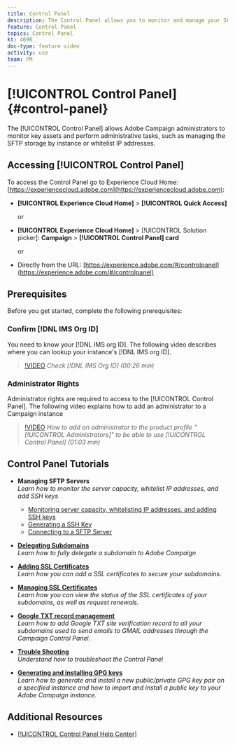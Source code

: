 ```yaml
---
title: Control Panel
description: The Control Panel allows you to monitor and manage your SFTP storage by instance and whitelist IP addresses.
feature: Control Panel
topics: Control Panel
kt: 4696
doc-type: feature video
activity: use
team: PM
---
```


# [!UICONTROL Control Panel] {#control-panel}

The [!UICONTROL Control Panel] allows Adobe Campaign administrators to monitor key assets and perform administrative tasks, such as managing the SFTP storage by instance or whitelist IP addresses.

## Accessing [!UICONTROL Control Panel]

To access the Control Panel go to Experience Cloud Home: [https://experiencecloud.adobe.com](https://experiencecloud.adobe.com):

* **[!UICONTROL Experience Cloud Home]** > **[!UICONTROL Quick Access]**
  
  or
* **[!UICONTROL Experience Cloud Home]**  > [!UICONTROL Solution picker]: **Campaign** > **[!UICONTROL Control Panel] card**
  
  or

* Directly from the URL: [https://experience.adobe.com/#/controlpanel](https://experience.adobe.com/#/controlpanel)

## Prerequisites

Before you get started, complete the following prerequisites:

### Confirm [!DNL IMS Org ID]

You need to know your [!DNL IMS org ID]. The following video describes where you can lookup your instance's [!DNL IMS org ID].

>[!VIDEO](https://video.tv.adobe.com/v/27183?quality=12)
*Check [!DNL IMS Org ID] (00:26 min)*

### Administrator Rights

Administrator rights are required to access to the [!UICONTROL Control Panel].
The following video explains how to add an administrator to a Campaign instance

>[!VIDEO](https://video.tv.adobe.com/v/27147?quality=12)
*How to add an administrator to the product profile "[!UICONTROL Administrators]" to be able to use [!UICONTROL Control Panel] (01:03 min)*

## Control Panel Tutorials

* **Managing SFTP Servers**
  <br>
    *Learn how to monitor the server capacity, whitelist IP addresses, and add SSH keys*

  * [Monitoring server capacity, whitelisting IP addresses, and adding SSH keys](/help/administrating/control-panel/monitoring-server-capacity-whitelisting-adding-ssh-key.md)
  * [Generating a SSH Key](/help/administrating/control-panel/generate-ssh-key.md)
  * [Connecting to a SFTP Server](/help/administrating/control-panel/connect-to-sftp-server.md)
* **[Delegating Subdomains](/help/administrating/control-panel/subdomain-delegation.md)**
    <br>
    *Learn how to fully delegate a subdomain to Adobe Campaign* 
* **[Adding SSL Certificates](/help/administrating/control-panel/adding-ssl-certificates.md)**
    <br>
    *Learn how you can add a SSL certificates to secure your subdomains.*
* **[Managing SSL Certificates](/help/administrating/control-panel/managing-ssl-certificates.md)**
    <br>
     *Learn how you can view the status of the SSL certificates of your subdomains, as well as request renewals.*
* **[Google TXT record management](/help/administrating/control-panel/google-txt-record-management.md)**
    <br>
    *Learn how to add Google TXT site verification record to all your subdomains used to send emails to GMAIL addresses through the Campaign Control Panel.*

* **[Trouble Shooting](/help/administrating/control-panel/trouble-shooting.md)**
    <br>
    *Understand how to troubleshoot the Control Panel*

* **[Generating and installing GPG keys](./generating-and-installing-GPG-keys.md)**
    <br>
    *Learn how to generate and install a new public/private GPG key pair on a specified instance and how to import and install a public key to your Adobe Campaign instance.*

## Additional Resources

* [[!UICONTROL Control Panel Help Center]](https://docs.adobe.com/content/help/en/control-panel/using/control-panel-home.html)
  